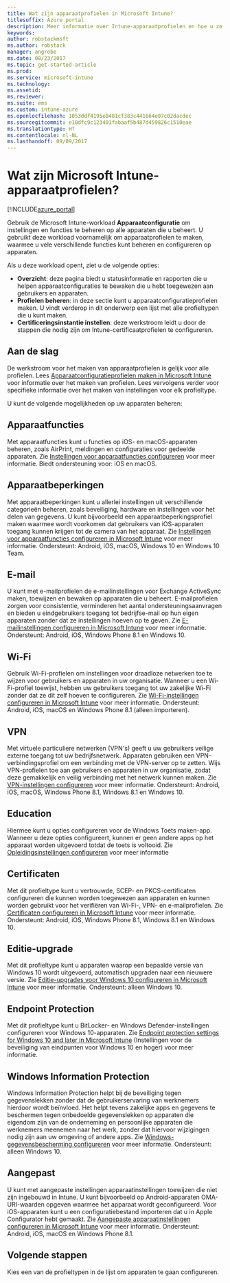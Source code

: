 ```yaml
---
title: Wat zijn apparaatprofielen in Microsoft Intune?
titlesuffix: Azure portal
description: Meer informatie over Intune-apparaatprofielen en hoe u ze kunt gebruiken bij het beheren en beveiligen van apparaten in uw bedrijf.
keywords: 
author: robstackmsft
ms.author: robstack
manager: angrobe
ms.date: 08/23/2017
ms.topic: get-started-article
ms.prod: 
ms.service: microsoft-intune
ms.technology: 
ms.assetid: 
ms.reviewer: 
ms.suite: ems
ms.custom: intune-azure
ms.openlocfilehash: 1053ddf4195e8481cf383c441664e07c02dacdec
ms.sourcegitcommit: e10dfc9c123401fabaaf5b487d459826c1510eae
ms.translationtype: HT
ms.contentlocale: nl-NL
ms.lasthandoff: 09/09/2017
---
```

# <a name="what-are-microsoft-intune-device-profiles"></a>Wat zijn Microsoft Intune-apparaatprofielen?

[!INCLUDE[azure_portal](./includes/azure_portal.md)]

Gebruik de Microsoft Intune-workload **Apparaatconfiguratie** om instellingen en functies te beheren op alle apparaten die u beheert. U gebruikt deze workload voornamelijk om apparaatprofielen te maken, waarmee u vele verschillende functies kunt beheren en configureren op apparaten.

Als u deze workload opent, ziet u de volgende opties:

- **Overzicht**: deze pagina biedt u statusinformatie en rapporten die u helpen apparaatconfiguraties te bewaken die u hebt toegewezen aan gebruikers en apparaten.
- **Profielen beheren**: in deze sectie kunt u apparaatconfiguratieprofielen maken. U vindt verderop in dit onderwerp een lijst met alle profieltypen die u kunt maken.
- **Certificeringsinstantie instellen**: deze werkstroom leidt u door de stappen die nodig zijn om Intune-certificaatprofielen te configureren.

## <a name="getting-started"></a>Aan de slag

De werkstroom voor het maken van apparaatprofielen is gelijk voor alle profielen. Lees [Apparaatconfiguratieprofielen maken in Microsoft Intune](device-profile-create.md) voor informatie over het maken van profielen. Lees vervolgens verder voor specifieke informatie over het maken van instellingen voor elk profieltype.

U kunt de volgende mogelijkheden op uw apparaten beheren:

## <a name="device-features"></a>Apparaatfuncties

Met apparaatfuncties kunt u functies op iOS- en macOS-apparaten beheren, zoals AirPrint, meldingen en configuraties voor gedeelde apparaten.
Zie [Instellingen voor apparaatfuncties configureren](device-features-configure.md) voor meer informatie. Biedt ondersteuning voor: iOS en macOS.

## <a name="device-restrictions"></a>Apparaatbeperkingen
Met apparaatbeperkingen kunt u allerlei instellingen uit verschillende categorieën beheren, zoals beveiliging, hardware en instellingen voor het delen van gegevens. U kunt bijvoorbeeld een apparaatbeperkingsprofiel maken waarmee wordt voorkomen dat gebruikers van iOS-apparaten toegang kunnen krijgen tot de camera van het apparaat.
Zie [Instellingen voor apparaatfuncties configureren in Microsoft Intune](device-restrictions-configure.md) voor meer informatie. Ondersteunt: Android, iOS, macOS, Windows 10 en Windows 10 Team.

## <a name="email"></a>E-mail
U kunt met e-mailprofielen de e-mailinstellingen voor Exchange ActiveSync maken, toewijzen en bewaken op apparaten die u beheert. E-mailprofielen zorgen voor consistentie, verminderen het aantal ondersteuningsaanvragen en bieden u eindgebruikers toegang tot bedrijfse-mail op hun eigen apparaten zonder dat ze instellingen hoeven op te geven.
Zie [E-mailinstellingen configureren in Microsoft Intune](email-settings-configure.md) voor meer informatie. Ondersteunt: Android, iOS, Windows Phone 8.1 en Windows 10.

## <a name="wi-fi"></a>Wi-Fi
Gebruik Wi-Fi-profielen om instellingen voor draadloze netwerken toe te wijzen voor gebruikers en apparaten in uw organisatie. Wanneer u een Wi-Fi-profiel toewijst, hebben uw gebruikers toegang tot uw zakelijke Wi-Fi zonder dat ze dit zelf hoeven te configureren.
Zie [Wi-Fi-instellingen configureren in Microsoft Intune](wi-fi-settings-configure.md) voor meer informatie. Ondersteunt: Android, iOS, macOS en Windows Phone 8.1 (alleen importeren).

## <a name="vpn"></a>VPN
Met virtuele particuliere netwerken (VPN's) geeft u uw gebruikers veilige externe toegang tot uw bedrijfsnetwerk. Apparaten gebruiken een VPN-verbindingsprofiel om een verbinding met de VPN-server op te zetten. Wijs VPN-profielen toe aan gebruikers en apparaten in uw organisatie, zodat deze gemakkelijk en veilig verbinding met het netwerk kunnen maken.
Zie [VPN-instellingen configureren](vpn-settings-configure.md) voor meer informatie.
Ondersteunt: Android, iOS, macOS, Windows Phone 8.1, Windows 8.1 en Windows 10.

## <a name="education"></a>Education
Hiermee kunt u opties configureren voor de Windows Toets maken-app. Wanneer u deze opties configureert, kunnen er geen andere apps op het apparaat worden uitgevoerd totdat de toets is voltooid.
Zie [Opleidingsinstellingen configureren](education-settings-configure.md) voor meer informatie

## <a name="certificates"></a>Certificaten
Met dit profieltype kunt u vertrouwde, SCEP- en PKCS-certificaten configureren die kunnen worden toegewezen aan apparaten en kunnen worden gebruikt voor het verifiëren van Wi-Fi-, VPN- en e-mailprofielen.
Zie [Certificaten configureren in Microsoft Intune](certificates-configure.md) voor meer informatie. Ondersteunt: Android, iOS, Windows Phone 8.1, Windows 8.1 en Windows 10.

## <a name="edition-upgrade"></a>Editie-upgrade
Met dit profieltype kunt u apparaten waarop een bepaalde versie van Windows 10 wordt uitgevoerd, automatisch upgraden naar een nieuwere versie.
Zie [Editie-upgrades voor Windows 10 configureren in Microsoft Intune](edition-upgrade-configure-windows-10.md) voor meer informatie. Ondersteunt: alleen Windows 10.

## <a name="endpoint-protection"></a>Endpoint Protection
Met dit profieltype kunt u BitLocker- en Windows Defender-instellingen configureren voor Windows 10-apparaten.
Zie [Endpoint protection settings for Windows 10 and later in Microsoft Intune](endpoint-protection-windows-10.md) (Instellingen voor de beveiliging van eindpunten voor Windows 10 en hoger) voor meer informatie.

## <a name="windows-information-protection"></a>Windows Information Protection
Windows Information Protection helpt bij de beveiliging tegen gegevenslekken zonder dat de gebruikerservaring van werknemers hierdoor wordt beïnvloed. Het helpt tevens zakelijke apps en gegevens te beschermen tegen onbedoelde gegevenslekken op apparaten die eigendom zijn van de onderneming en persoonlijke apparaten die werknemers meenemen naar het werk, zonder dat hiervoor wijzigingen nodig zijn aan uw omgeving of andere apps.
Zie [Windows-gegevensbescherming configureren](windows-information-protection-configure.md) voor meer informatie. Ondersteunt: alleen Windows 10.

## <a name="custom"></a>Aangepast
U kunt met aangepaste instellingen apparaatinstellingen toewijzen die niet zijn ingebouwd in Intune. U kunt bijvoorbeeld op Android-apparaten OMA-URI-waarden opgeven waarmee het apparaat wordt geconfigureerd. Voor iOS-apparaten kunt u een configuratiebestand importeren dat u in Apple Configurator hebt gemaakt.
Zie [Aangepaste apparaatinstellingen configureren in Microsoft Intune](custom-settings-configure.md) voor meer informatie. Ondersteunt: Android, iOS, macOS en Windows Phone 8.1.

## <a name="next-steps"></a>Volgende stappen
Kies een van de profieltypen in de lijst om apparaten te gaan configureren.
